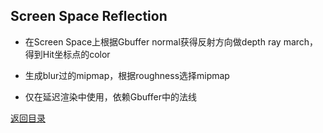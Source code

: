 ## Screen Space Reflection

* 在Screen Space上根据Gbuffer normal获得反射方向做depth ray march，得到Hit坐标点的color

* 生成blur过的mipmap，根据roughness选择mipmap

* 仅在延迟渲染中使用，依赖Gbuffer中的法线

[返回目录](https://hehanxin.github.io/TA/index)